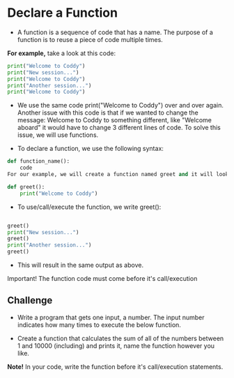 # Declare a Function

- A function is a sequence of code that has a name. The purpose of a function is to reuse a piece of code multiple times.

**For example,** take a look at this code:

```py
print("Welcome to Coddy")
print("New session...")
print("Welcome to Coddy")
print("Another session...")
print("Welcome to Coddy")
```

- We use the same code print("Welcome to Coddy") over and over again. Another issue with this code is that if we wanted to change the message: Welcome to Coddy to something different, like "Welcome aboard" it would have to change 3 different lines of code. To solve this issue, we will use functions.

- To declare a function, we use the following syntax:

```py
def function_name():
    code
For our example, we will create a function named greet and it will look like this:

def greet():
    print("Welcome to Coddy")
```


- To use/call/execute the function, we write greet():
```py

greet()
print("New session...")
greet()
print("Another session...")
greet()
```
- This will result in the same output as above.

Important! The function code must come before it's call/execution


## Challenge

- Write a program that gets one input, a number. The input number indicates how many times to execute the below function. 

- Create a function that calculates the sum of all of the numbers between 1 and 10000 (including) and prints it, name the function however you like.

**Note!** In your code, write the function before it's call/execution statements.
